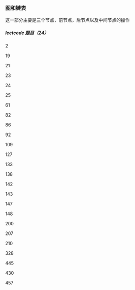 ### 图和链表

这一部分主要是三个节点，前节点，后节点以及中间节点的操作

##### leetcode 题目（24）

2

19

21

23

24

25

61

82

86

92

109

127

133

138

142

143

147

148

200

207

210

328

445

430

457
